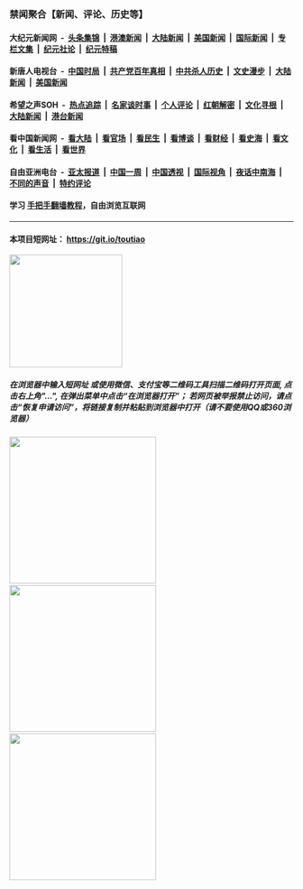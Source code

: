 ### 禁闻聚合【新闻、评论、历史等】

#### 大纪元新闻网 &nbsp;-&nbsp; [头条集锦](indexes/E头条集锦.md?t=03050202) &nbsp;|&nbsp; [港澳新闻](indexes/E港澳新闻.md?t=03050202)  &nbsp;|&nbsp; [大陆新闻](indexes/E大陆新闻.md?t=03050202) &nbsp;|&nbsp; [美国新闻](indexes/E美国新闻.md?t=03050202) &nbsp;|&nbsp; [国际新闻](indexes/E国际新闻.md?t=03050202) &nbsp;|&nbsp; [专栏文集](indexes/E专栏文集.md?t=03050202) &nbsp;|&nbsp; [纪元社论](indexes/E纪元社论.md?t=03050202) &nbsp;|&nbsp; [纪元特稿](indexes/E纪元特稿.md?t=03050202) 

#### 新唐人电视台 &nbsp;-&nbsp; [中国时局](indexes/N中国时局.md?t=03050202) &nbsp;|&nbsp; [共产党百年真相](indexes/N共产党百年真相.md?t=03050202) &nbsp;|&nbsp; [中共杀人历史](indexes/N中共杀人历史.md?t=03050202) &nbsp;|&nbsp; [文史漫步](indexes/N文史漫步.md?t=03050202) &nbsp;|&nbsp; [大陆新闻](indexes/N大陆新闻.md?t=03050202) &nbsp;|&nbsp; [美国新闻](indexes/N美国新闻.md?t=03050202)

#### 希望之声SOH &nbsp;-&nbsp; [热点追踪](indexes/H热点追踪.md?t=03050202) &nbsp;|&nbsp; [名家谈时事](indexes/H名家谈时事.md?t=03050202) &nbsp;|&nbsp; [个人评论](indexes/H个人评论.md?t=03050202)  &nbsp;|&nbsp; [红朝解密](indexes/H红朝解密.md?t=03050202) &nbsp;|&nbsp; [文化寻根](indexes/H文化寻根.md?t=03050202) &nbsp;|&nbsp; [大陆新闻](indexes/H大陆新闻.md?t=03050202) &nbsp;|&nbsp; [港台新闻](indexes/H港台新闻.md?t=03050202)

#### 看中国新闻网 &nbsp;-&nbsp; [看大陆](indexes/S看大陆.md?t=03050202) &nbsp;|&nbsp; [看官场](indexes/S看官场.md?t=03050202) &nbsp;|&nbsp; [看民生](indexes/S看民生.md?t=03050202)  &nbsp;|&nbsp; [看博谈](indexes/S看博谈.md?t=03050202) &nbsp;|&nbsp; [看财经](indexes/S看财经.md?t=03050202) &nbsp;|&nbsp; [看史海](indexes/S看史海.md?t=03050202) &nbsp;|&nbsp; [看文化](indexes/S看文化.md?t=03050202) &nbsp;|&nbsp; [看生活](indexes/S看生活.md?t=03050202) &nbsp;|&nbsp; [看世界](indexes/S看世界.md?t=03050202)

#### 自由亚洲电台 &nbsp;-&nbsp; [亚太报道](indexes/R亚太报道.md?t=03050202) &nbsp;|&nbsp; [中国一周](indexes/R中国一周.md?t=03050202) &nbsp;|&nbsp; [中国透视](indexes/R中国透视.md?t=03050202)  &nbsp;|&nbsp; [国际视角](indexes/R国际视角.md?t=03050202) &nbsp;|&nbsp; [夜话中南海](indexes/R夜话中南海.md?t=03050202) &nbsp;|&nbsp; [不同的声音](indexes/R不同的声音.md?t=03050202) &nbsp;|&nbsp; [特约评论](indexes/R特约评论.md?t=03050202)

#### 学习 [手把手翻墙教程](https://github.com/gfw-breaker/guides/wiki)，自由浏览互联网

----

#### 本项目短网址： https://git.io/toutiao
<img src="https://raw.githubusercontent.com/gfw-breaker/banned-news/master/scripts/img/qr.png" width="200px"/>  

##### 在浏览器中输入短网址 或使用微信、支付宝等二维码工具扫描二维码打开页面, 点击右上角"...", 在弹出菜单中点击“在浏览器打开”； 若网页被举报禁止访问，请点击“恢复申请访问”，将链接复制并粘贴到浏览器中打开（请不要使用QQ或360浏览器）

<img src="https://raw.githubusercontent.com/gfw-breaker/banned-news/master/scripts/img/1.png" width="260px"/> &nbsp; <img src="https://raw.githubusercontent.com/gfw-breaker/banned-news/master/scripts/img/2.png" width="260px"/> &nbsp; <img src="https://raw.githubusercontent.com/gfw-breaker/banned-news/master/scripts/img/3.png" width="260px"/>
